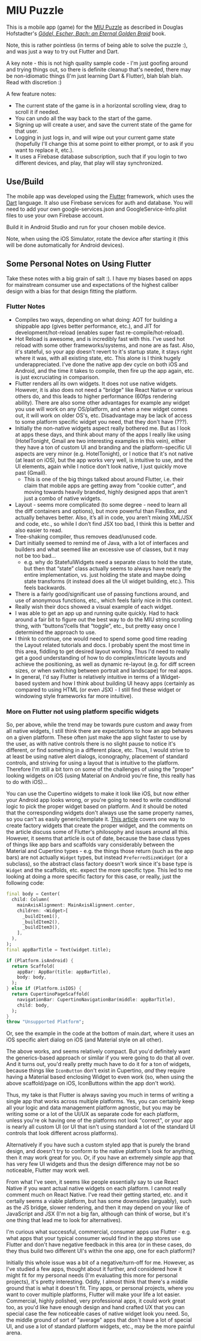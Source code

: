 # MIU Puzzle

This is a mobile app (game) for the [MIU Puzzle](https://en.wikipedia.org/wiki/MU_puzzle) as described in Douglas Hofstadter's _[Gödel, Escher, Bach: an Eternal Golden Braid](https://en.wikipedia.org/wiki/G%C3%B6del,_Escher,_Bach)_ book.

Note, this is rather pointless (in terms of being able to solve the puzzle :), and was just a way to try out Flutter and Dart.

A key note - this is not high quality sample code - I'm just goofing around and trying things out, so there is definite cleanup that's needed, there may be non-idiomatic things (I'm just learning Dart & Flutter), blah blah blah. Read with discretion :)

A few feature notes:
* The current state of the game is in a horizontal scrolling view, drag to scroll it if needed.
* You can undo all the way back to the start of the game.
* Signing up will create a user, and save the current state of the game for that user.
* Logging in just logs in, and will wipe out your current game state (hopefully I'll change this at some point to either prompt, or to ask if you want to replace it, etc.).
* It uses a Firebase database subscription, such that if you login to two different devices, and play, that play will stay synchronized.


## Use/Build

The mobile app was developed using the [Flutter](https://flutter.io) framework, which uses the [Dart](https://www.dartlang.org/) language. It also use Firebase services for auth and database. You will need to add your own google-services.json and GoogleService-Info.plist files to use your own Firebase account.

Build it in Android Studio and run for your chosen mobile device.

Note, when using the iOS Simulator, rotate the device after starting it (this will be done automatically for Android devices).


## Some Personal Notes on Using Flutter

Take these notes with a big grain of salt :).  I have my biases based on apps for mainstream consumer use and expectations of the highest caliber design with a bias for that design fitting the platform.

### Flutter Notes

* Compiles two ways, depending on what doing: AOT for building a shippable app (gives better performance, etc.), and JIT for development/hot-reload (enables super fast re-compile/hot-reload).
* Hot Reload is awesome, and is incredibly fast with this. I've used hot reload with some other frameworks/systems, and none are as fast. Also, it's stateful, so your app doesn't revert to it's startup state, it stays right where it was, with all existing state, etc. This alone is I think hugely underappreciated. I've done the native app dev cycle on both iOS and Android, and the time it takes to compile, then fire up the app again, etc. is just excruciating in comparison.
* Flutter renders all its own widgets. It does not use native widgets. However, it is also does not need a "bridge" like React Native or various others do, and this leads to higher performance (60fps rendering ability). There are also some other advantages for example any widget you use will work on any OS/platform, and when a new widget comes out, it will work on older OS's, etc. Disadvantage may be lack of access to some platform specific widget you need, that they don't have (???).
* Initially the non-native widgets aspect really bothered me. But as I look at apps these days, and think about many of the apps I really like using (HotelTonight, Gmail are two interesting examples in this vein), either they have a ton of custom UI and branding and the platform-specific UI aspects are very minor (e.g. HotelTonight), or I notice that it's not native (at least on iOS), but the app works very well, is intuitive to use, and the UI elements, again while I notice don't look native, I just quickly move past (Gmail).
    * This is one of the big things talked about around Flutter, i.e. their claim that mobile apps are getting away from "cookie cutter", and moving towards heavily branded, highly designed apps that aren't just a combo of native widgets.
* Layout - seems more complicated (to some degree - need to learn all the diff containers and options), but more powerful than FlexBox, and actually behaves better. Also, it’s all in code, you aren’t mixing XML/JSX and code, etc., so while I don’t find JSX too bad, I think this is better and also easier to read.
* Tree-shaking compiler, thus removes dead/unused code.
* Dart initially seemed to remind me of Java, with a lot of interfaces and builders and what seemed like an excessive use of classes, but it may not be too bad...
    * e.g. why do StatefulWidgets need a separate class to hold the state, but then that “state” class actually seems to always have nearly the entire implementation, vs. just holding the state and maybe doing state transforms (it instead does all the UI widget building, etc.). This feels backwards.
* There is a fairly good/significant use of passing functions around, and use of anonymous functions, etc., which feels fairly nice in this context.
* Really wish their docs showed a visual example of each widget.
* I was able to get an app up and running quite quickly. Had to hack around a fair bit to figure out the best way to do the MIU string scrolling thing, with “buttons”/cells that “toggle”, etc., but pretty easy once I determined the approach to use.
* I think to continue, one would need to spend some good time reading the Layout related tutorials and docs. I probably spent the most time in this area, fiddling to get desired layout working. Thus I'd need to really get a good understanding of how to do complex/intricate layouts and achieve the positioning, as well as dynamic re-layout (e.g. for diff screen sizes, or when switching between portrait and landscape) for real apps.
* In general, I'd say Flutter is relatively intuitive in terms of a Widget-based system and how I think about building UI heavy apps (certainly as compared to using HTML (or even JSX) - I still find these widget or windowing style frameworks far more intuitive).

### More on Flutter not using platform specific widgets

So, per above, while the trend may be towards pure custom and away from all native widgets, I still think there are expectations to how an app behaves on a given platform. These often just make the app slight faster to use by the user, as with native controls there is no slight pause to notice it's different, or find something in a different place, etc. Thus, I would strive to at least be using native alert dialogs, iconography, placement of standard controls, and striving for using a layout that is intuitive to the platform. Therefore I'm still a bit torn on some of the challenges of using the "proper" looking widgets on iOS (using Material on Android you're fine, this really has to do with iOS)...

You can use the Cupertino widgets to make it look like iOS, but now either your Android app looks wrong, or you're going to need to write conditional logic to pick the proper widget based on platform. And it should be noted that the corresponding widgets don't always use the same property names, so you can't as easily generic/template it. [This article](https://medium.com/flutter-io/do-flutter-apps-dream-of-platform-aware-widgets-7d7ed7b4624d) covers one way to create factory widgets that create the proper widget, and the comments on the article discuss some of Flutter's philosophy and issues around all this. However, it seems that article is out of date, because the base class types of things like app bars and scaffolds vary considerably between the Material and Cupertino types - e.g. the things those return (such as the app bars) are not actually `Widget` types, but instead `PreferredSizeWidget` (or a subclass), so the abstract class factory doesn't work since it's base type is `Widget` and the scaffolds, etc. expect the more specific type. This led to me looking at doing a more specific factory for this case, or really, just the following code:

```dart
final body = Center(
  child: Column(
    mainAxisAlignment: MainAxisAlignment.center,
    children: <Widget>[
      _buildItem1(),
      _buildItem2(),
      _buildItem3(),
    ],
  ),
);
final appBarTitle = Text(widget.title);

if (Platform.isAndroid) {
  return Scaffold(
    appBar: AppBar(title: appBarTitle),
    body: body,
  );
} else if (Platform.isIOS) {
  return CupertinoPageScaffold(
    navigationBar: CupertinoNavigationBar(middle: appBarTitle),
    child: body,
  );
}
throw "Unsupported Platform";

```

Or, see the example in the code at the bottom of main.dart, where it uses an iOS specific alert dialog on iOS (and Material style on all other).

The above works, and seems relatively compact. But you'd definitely want the generics-based approach or similar if you were going to do that all over. And it turns out, you'd really pretty much have to do it for a ton of widgets, because things like `IconButton` don't exist in Cupertino, *and* they require having a Material based enclosing Widget to even work (so, when using the above scaffold/page on iOS, IconButtons within the app don't work).

Thus, my take is that Flutter is always saving you much in terms of writing a single app that works across multiple platforms. Yes, you can certainly keep all your logic and data management platform agnostic, but you may be writing some or a lot of the UI/UX as separate code for each platform, unless you're ok having one of the platforms not look "correct", or your app is nearly all custom UI (or UI that isn't using standard a lot of the standard UI controls that look different across platforms).

Alternatively if you have such a custom styled app that is purely the brand design, and doesn't try to conform to the native platform's look for anything, then it may work great for you. Or, if you have an extremely simple app that has very few UI widgets and thus the design difference may not be so noticeable, Flutter may work well.

From what I've seen, it seems like people essentially say to use React Native if you want actual native widgets on each platform. I cannot really comment much on React Native. I've read their getting started, etc. and it certaily seems a viable platform, but has some downsides (arguably), such as the JS bridge, slower rendering, and then it may depend on your like of JavaScript and JSX (I'm not a big fan, although can think of worse, but it's one thing that lead me to look for alternatives).

I'm curious what successful, commercial, consumer apps use Flutter - e.g. what apps that your typical consumer would find in the app stores use Flutter and don't have negative feedback in this area (or in these cases, do they thus build two different UI's within the one app, one for each platform)?

Initially this whole issue was a bit of a negative/turn-off for me. However, as I've studied a few apps, thought about it further, and considered how it might fit for my personal needs (I'm evaluating this more for personal projects), it's pretty interesting. Oddly, I almost think that there's a middle ground that is what it doesn't fit. Tiny apps, or personal projects, where you want to cover multiple platforms, Flutter will make your life a lot easier. Commercial, highly polished, very professional apps, it could work great too, as you'd like have enough design and hand crafted UX that you can special case the few noticeable cases of native widget look you need. So, the middle ground of sort of "average" apps that don't have a lot of special UI, and use a lot of standard platform widgets, etc., may be the more painful arena.

